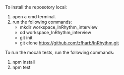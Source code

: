 To install the reposotory local:
1) open a cmd terminal.
2) run the following commands:
   - mkdir workspace_InRhythm_interview
   - cd workspace_InRhythm_interview
   - git init
   - git clone https://github.com/zfharb/InRhythm.git

To run the mocah tests, run the following commands:

1) npm install
2) npm test
